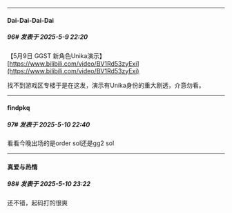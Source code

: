 ﻿
*****

####  Dai-Dai-Dai-Dai  
##### 96#       发表于 2025-5-9 22:20

【5月9日 GGST 新角色Unika演示】 [https://www.bilibili.com/video/BV1Rd53zyExi](https://www.bilibili.com/video/BV1Rd53zyExi)

找不到游戏区专楼于是在这发，演示有Unika身份的重大剧透，介意勿看。


*****

####  findpkq  
##### 97#       发表于 2025-5-10 22:40

看看今晚出场的是order sol还是gg2 sol


*****

####  真爱与热情  
##### 98#       发表于 2025-5-10 23:22

还不错，起码打的很爽

